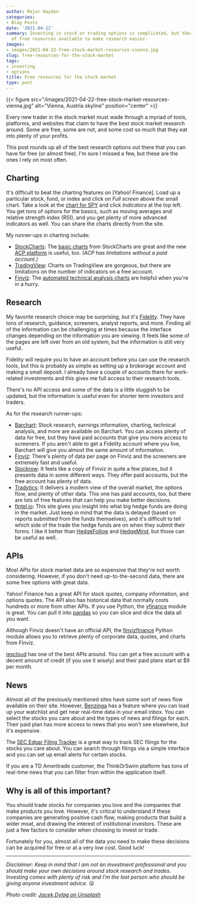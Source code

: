 ```yaml
---
author: Major Hayden
categories:
- Blog Posts
date: '2021-04-22'
summary: Investing in stock or trading options is complicated, but there are plenty
  of free resources available to make research easier.
images:
- images/2021-04-22-free-stock-market-resources-vienna.jpg
slug: free-resources-for-the-stock-market
tags:
- investing
- options
title: Free resources for the stock market
type: post
---
```


{{< figure src="/images/2021-04-22-free-stock-market-resources-vienna.jpg" alt="Vienna, Austria skyline" position="center" >}}

Every new trader in the stock market must wade through a myriad of tools,
platforms, and websites that claim to have the best stock market research
around. Some are free, some are not, and some cost so much that they eat into
plenty of your profits.

This post rounds up all of the best research options out there that you can
have for free (or almost free). I'm sure I missed a few, but these are the
ones I rely on most often.

## Charting

It's difficult to beat the charting features on [Yahoo! Finance]. Load up a
particular stock, fund, or index and click on *Full screen* above the small
chart. Take a look at the [chart for SPY] and click *Indicators* at the top
left. You get tons of options for the basics, such as moving averages and
relative strength index (RSI), and you get plenty of more advanced indicators
as well. You can share the charts directly from the site.

My runner-ups in charting include:

* [StockCharts]: The [basic charts](https://stockcharts.com/h-sc/ui?s=SPY)
  from StockCharts are great and the new [ACP
  platform](https://stockcharts.com/acp/?s=SPY) is useful, too. *(ACP has
  limitations without a paid account.)*
* [TradingView]: Charts on TradingView are gorgeous, but there are limitations
  on the number of indicators on a free account.
* [Finviz]: The [automated technical analysis charts] are helpful when you're
  in a hurry.

[Yahoo Finance]: https://finance.yahoo.com/
[chart for SPY]: https://finance.yahoo.com/chart/SPY
[StockCharts]: https://stockcharts.com/
[TradingView]: https://www.tradingview.com/
[Finviz]: https://finviz.com/
[automated technical analysis charts]: https://finviz.com/quote.ashx?t=SPY&ty=c&ta=1&p=d

## Research

My favorite research choice may be surprising, but it's [Fidelity]. They have
tons of research, guidance, screeners, analyst reports, and more. Finding all
of the information can be challenging at times because the interface changes
depending on the information you are viewing. It feels like some of the pages
are left over from an old system, but the information is still very useful.

Fidelity will require you to have an account before you can use the research
tools, but this is probably as simple as setting up a brokerage account and
making a small deposit. I already have a couple of accounts there for
work-related investments and this gives me full access to their research
tools.

There's no API access and some of the data is a little sluggish to be updated,
but the information is useful even for shorter term investors and traders.

As for the research runner-ups:

* [Barchart]: Stock research, earnings information, charting, technical
  analysis, and more are available on Barchart. You can access plenty of data
  for free, but they have paid accounts that give you more access to
  screeners. If you aren't able to get a Fidelity account where you live,
  Barchart will give you almost the same amount of information.
* [Finviz]: There's plenty of data per page on Finviz and the screeners are
  extremely fast and useful.
* [Stockrow]: It feels like a copy of Finviz in quite a few places, but it
  presents data in some different ways. They offer paid accounts, but the free
  account has plenty of data.
* [Tradytics]: It delivers a modern view of the overall market, the options
  flow, and plenty of other data. This one has paid accounts, too, but there
  are lots of free features that can help you make better decisions.
* [fintel.io]: This site gives you insight into what big hedge funds are doing
  in the market. Just keep in mind that the data is delayed (based on reports
  submitted from the funds themselves), and it's difficult to tell which side
  of the trade the hedge funds are on when they submit their forms. I like it
  better than [HedgeFollow] and [HedgeMind], but those can be useful as well.

[Barchart]: https://barchart.com/
[Fidelity]: https://www.fidelity.com/
[Stockrow]: https://stockrow.com/
[Tradytics]: https://tradytics.com/overall-market
[fintel.io]: https://fintel.io/
[HedgeFollow]: https://hedgefollow.com/
[HedgeMind]: https://www.hedgemind.com/

## APIs

Most APIs for stock market data are so expensive that they're not worth
considering. However, if you don't need up-to-the-second data, there are some
free options with great data.

Yahoo! Finance has a great API for stock quotes, company information, and
options quotes. The API also has historical data that normally costs hundreds
or more from other APIs. If you use Python, the [yfinance] module is great.
You can pull it into [pandas] so you can slice and dice the data all you want.

Although Finviz doesn't have an official API, the [finvizfinance] Python
module allows you to retrieve plenty of corporate data, quotes, and charts
from Finviz.

[iexcloud] has one of the best APIs around. You can get a free account with a
decent amount of credit (if you use it wisely) and their paid plans start at
$9 per month.

[yfinance]: https://pypi.org/project/yfinance/
[pandas]: https://pandas.pydata.org/
[finvizfinance]: https://finvizfinance.readthedocs.io/en/latest/
[iexcloud]: https://www.iexcloud.io/

## News

Almost all of the previously mentioned sites have some sort of news flow
available on their site. However, [Benzinga] has a feature where you can load
up your watchlist and get near real-time data in your email inbox. You can
select the stocks you care about and the types of news and filings for each.
Their paid plan has more access to news that you won't see elsewhere, but it's
expensive.

The [SEC Edgar Filing Tracker] is a great way to track SEC filings for the
stocks you care about. You can search through filings via a simple interface
and you can set up email alerts for certain stocks.

If you are a TD Ameritrade customer, the ThinkOrSwim platform has tons of
real-time news that you can filter from within the application itself.

[Benzinga]: https://www.benzinga.com/
[SEC Edgar Filing Tracker]: https://sec.report/

## Why is all of this important?

You should trade stocks for companies you love and the companies that make
products you love. However, it's critical to understand if these companies are
generating positive cash flow, making products that build a wider moat, and
drawing the interest of institutional investors. These are just a few factors
to consider when choosing to invest or trade.

Fortunately for you, almost all of the data you need to make these decisions
can be acquired for free or at a very low cost. Good luck!

----

*Disclaimer: Keep in mind that I am not an investment professional and you
should make your own decisions around stock research and trades. Investing
comes with plenty of risk and I'm the last person who should be giving anyone
investment advice.* 😜

*Photo credit: [Jacek Dylag on Unsplash](https://unsplash.com/photos/5SjAaqqCCmY)*
